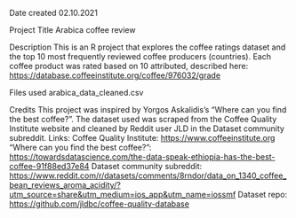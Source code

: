 Date created
02.10.2021

Project Title
Arabica coffee review

Description
This is an R project that explores the coffee ratings dataset and the top 10 most frequently reviewed coffee producers (countries).
Each coffee product was rated based on 10 attributed, described here:
https://database.coffeeinstitute.org/coffee/976032/grade

Files used
arabica_data_cleaned.csv

Credits
This project was inspired by Yorgos Askalidis’s “Where can you find the best coffee?”.
The dataset used was scraped from the Coffee Quality Institute website and cleaned by Reddit user JLD in the Dataset community subreddit.
Links:
Coffee Quality Institute: https://www.coffeeinstitute.org
“Where can you find the best coffee?”: https://towardsdatascience.com/the-data-speak-ethiopia-has-the-best-coffee-91f88ed37e84
Dataset community subreddit: https://www.reddit.com/r/datasets/comments/8rndor/data_on_1340_coffee_bean_reviews_aroma_acidity/?utm_source=share&utm_medium=ios_app&utm_name=iossmf
Dataset repo: https://github.com/jldbc/coffee-quality-database
